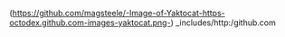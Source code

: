 (https://github.com/magsteele/-Image-of-Yaktocat-https-octodex.github.com-images-yaktocat.png-)
_includes/http:/github.com
